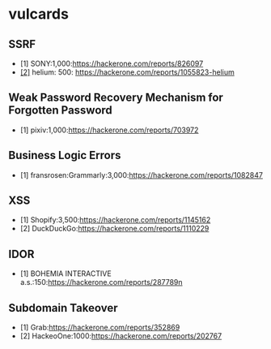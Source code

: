 # vulcards

## SSRF
- [1] SONY:1,000:https://hackerone.com/reports/826097
- [[2]](https://github.com/iohehe/vulcards/issues/5) helium: 500: https://hackerone.com/reports/1055823-helium


## Weak Password Recovery Mechanism for Forgotten Password
- [1] pixiv:1,000:https://hackerone.com/reports/703972


## Business Logic Errors
- [1] fransrosen:Grammarly:3,000:https://hackerone.com/reports/1082847


## XSS
- [1] Shopify:3,500:https://hackerone.com/reports/1145162
- [2] DuckDuckGo:https://hackerone.com/reports/1110229

## IDOR
- [1] BOHEMIA INTERACTIVE a.s.:150:https://hackerone.com/reports/287789n

##  Subdomain Takeover
- [1] Grab:https://hackerone.com/reports/352869
- [2] HackeoOne:1000:https://hackerone.com/reports/202767
